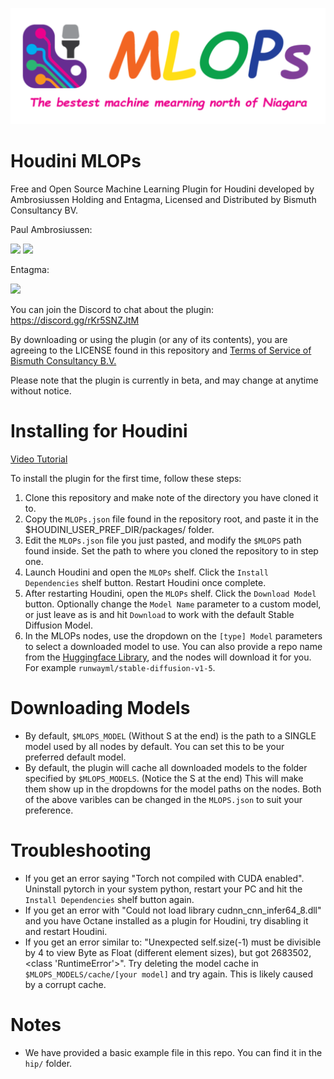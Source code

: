 ![SideFXLabs logo](https://github.com/Bismuth-Consultancy-BV/MLOPs/blob/main/help/images/mlops_banner.png)

# Houdini MLOPs
Free and Open Source Machine Learning Plugin for Houdini developed by Ambrosiussen Holding and Entagma, Licensed and Distributed by Bismuth Consultancy BV.

Paul Ambrosiussen:

[![](https://img.shields.io/badge/twitter-%230077B5.svg?style=for-the-badge&logo=twitter)](https://twitter.com/ambrosiussen_p)
[![](https://img.shields.io/badge/linkedin-%230077B5.svg?style=for-the-badge&logo=linkedin)](https://www.linkedin.com/in/paulambrosiussen/)

Entagma:

[![](https://img.shields.io/badge/twitter-%230077B5.svg?style=for-the-badge&logo=twitter)](https://twitter.com/entagma)

You can join the Discord to chat about the plugin: https://discord.gg/rKr5SNZJtM

By downloading or using the plugin (or any of its contents), you are agreeing to the LICENSE found in this repository and [Terms of Service of Bismuth Consultancy B.V.](https://www.bismuthconsultancy.com/s/EN_Terms_And_Conditions-f5sk.pdf)

Please note that the plugin is currently in beta, and may change at anytime without notice.

# Installing for Houdini
[Video Tutorial](https://youtu.be/rtgghkYKKLY)

To install the plugin for the first time, follow these steps:
1. Clone this repository and make note of the directory you have cloned it to.
2. Copy the `MLOPs.json` file found in the repository root, and paste it in the $HOUDINI_USER_PREF_DIR/packages/ folder.
3. Edit the `MLOPs.json` file you just pasted, and modify the `$MLOPS` path found inside. Set the path to where you cloned the repository to in step one.
4. Launch Houdini and open the `MLOPs` shelf. Click the `Install Dependencies` shelf button. Restart Houdini once complete.
5. After restarting Houdini, open the `MLOPs` shelf. Click the `Download Model` button. Optionally change the `Model Name` parameter to a custom model, or just leave as is and hit `Download` to work with the default Stable Diffusion Model.
6. In the MLOPs nodes, use the dropdown on the `[type] Model` parameters to select a downloaded model to use. You can also provide a repo name from the [Huggingface Library](https://huggingface.co/models?pipeline_tag=text-to-image&sort=downloads), and the nodes will download it for you. For example `runwayml/stable-diffusion-v1-5`.


# Downloading Models
- By default, `$MLOPS_MODEL` (Without S at the end) is the path to a SINGLE model used by all nodes by default. You can set this to be your preferred default model.
- By default, the plugin will cache all downloaded models to the folder specified by `$MLOPS_MODELS`. (Notice the S at the end) This will make them show up in the dropdowns for the model paths on the nodes.
Both of the above varibles can be changed in the `MLOPS.json` to suit your preference.

# Troubleshooting
- If you get an error saying "Torch not compiled with CUDA enabled". Uninstall pytorch in your system python, restart your PC and hit the `Install Dependencies` shelf button again. 
- If you get an error with "Could not load library cudnn_cnn_infer64_8.dll" and you have Octane installed as a plugin for Houdini, try disabling it and restart Houdini.
- If you get an error similar to: "Unexpected self.size(-1) must be divisible by 4 to view Byte as Float (different element sizes), but got 2683502, <class 'RuntimeError'>". Try deleting the model cache in `$MLOPS_MODELS/cache/[your model]` and try again. This is likely caused by a corrupt cache.

# Notes
- We have provided a basic example file in this repo. You can find it in the `hip/` folder.
